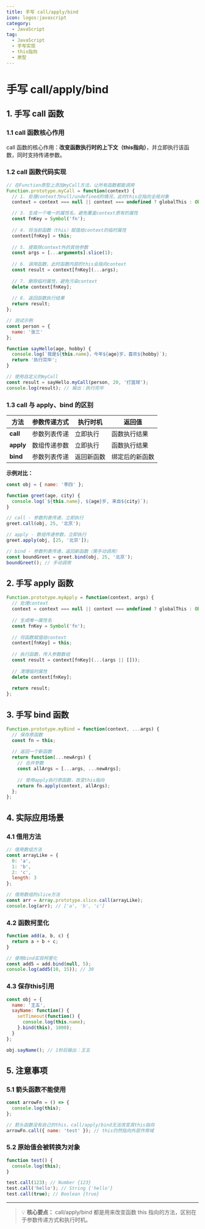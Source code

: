 ```yaml
---
title: 手写 call/apply/bind
icon: logos:javascript
category:
  - JavaScript
tag:
  - JavaScript
  - 手写实现
  - this指向
  - 原型
---
```


# 手写 call/apply/bind

## 1. 手写 call 函数

### 1.1 call 函数核心作用

call 函数的核心作用：**改变函数执行时的上下文（this指向）**，并立即执行该函数，同时支持传递参数。

### 1.2 call 函数代码实现

```javascript
// 在Function原型上添加myCall方法，让所有函数都能调用
Function.prototype.myCall = function(context) {
  // 1. 处理context为null/undefined的情况，此时this应指向全局对象
  context = context === null || context === undefined ? globalThis : Object(context)

  // 3. 生成一个唯一的属性名，避免覆盖context原有的属性
  const fnKey = Symbol('fn');
  
  // 4. 将当前函数（this）赋值给context的临时属性
  context[fnKey] = this;
  
  // 5. 提取除context外的其他参数
  const args = [...arguments].slice(1);
  
  // 6. 调用函数，此时函数内部的this会指向context
  const result = context[fnKey](...args);
  
  // 7. 删除临时属性，避免污染context
  delete context[fnKey];
  
  // 8. 返回函数执行结果
  return result;
};

// 测试示例
const person = {
  name: '张三'
};

function sayHello(age, hobby) {
  console.log(`我是${this.name}，今年${age}岁，喜欢${hobby}`);
  return '执行完毕';
}

// 使用自定义的myCall
const result = sayHello.myCall(person, 20, '打篮球');
console.log(result); // 输出：执行完毕
```

### 1.3 call 与 apply、bind 的区别

| 方法 | 参数传递方式 | 执行时机 | 返回值 |
|------|------------|---------|--------|
| **call** | 参数列表传递 | 立即执行 | 函数执行结果 |
| **apply** | 数组传递参数 | 立即执行 | 函数执行结果 |
| **bind** | 参数列表传递 | 返回新函数 | 绑定后的新函数 |

**示例对比：**

```javascript
const obj = { name: '李四' };

function greet(age, city) {
  console.log(`${this.name}, ${age}岁, 来自${city}`);
}

// call - 参数列表传递，立即执行
greet.call(obj, 25, '北京');

// apply - 数组传递参数，立即执行
greet.apply(obj, [25, '北京']);

// bind - 参数列表传递，返回新函数（需手动调用）
const boundGreet = greet.bind(obj, 25, '北京');
boundGreet(); // 手动调用
```

## 2. 手写 apply 函数

```javascript
Function.prototype.myApply = function(context, args) {
  // 处理context
  context = context === null || context === undefined ? globalThis : Object(context);
  
  // 生成唯一属性名
  const fnKey = Symbol('fn');
  
  // 将函数赋值给context
  context[fnKey] = this;
  
  // 执行函数，传入参数数组
  const result = context[fnKey](...(args || []));
  
  // 清理临时属性
  delete context[fnKey];
  
  return result;
};
```

## 3. 手写 bind 函数

```javascript
Function.prototype.myBind = function(context, ...args) {
  // 保存原函数
  const fn = this;
  
  // 返回一个新函数
  return function(...newArgs) {
    // 合并参数
    const allArgs = [...args, ...newArgs];
    
    // 使用apply执行原函数，改变this指向
    return fn.apply(context, allArgs);
  };
};
```

## 4. 实际应用场景

### 4.1 借用方法

```javascript
// 借用数组方法
const arrayLike = {
  0: 'a',
  1: 'b',
  2: 'c',
  length: 3
};

// 借用数组的slice方法
const arr = Array.prototype.slice.call(arrayLike);
console.log(arr); // ['a', 'b', 'c']
```

### 4.2 函数柯里化

```javascript
function add(a, b, c) {
  return a + b + c;
}

// 使用bind实现柯里化
const add5 = add.bind(null, 5);
console.log(add5(10, 15)); // 30
```

### 4.3 保存this引用

```javascript
const obj = {
  name: '王五',
  sayName: function() {
    setTimeout(function() {
      console.log(this.name);
    }.bind(this), 1000);
  }
};

obj.sayName(); // 1秒后输出：王五
```

## 5. 注意事项

### 5.1 箭头函数不能使用

```javascript
const arrowFn = () => {
  console.log(this);
};

// 箭头函数没有自己的this，call/apply/bind无法改变其this指向
arrowFn.call({ name: 'test' }); // this仍然指向外层作用域
```

### 5.2 原始值会被转换为对象

```javascript
function test() {
  console.log(this);
}

test.call(123); // Number {123}
test.call('hello'); // String {'hello'}
test.call(true); // Boolean {true}
```

---

> 💡 **核心要点：** call/apply/bind 都是用来改变函数 this 指向的方法，区别在于参数传递方式和执行时机。
